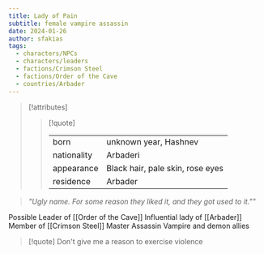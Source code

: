 ```yaml
---
title: Lady of Pain
subtitle: female vampire assassin
date: 2024-01-26
author: sfakias
tags:
  - characters/NPCs
  - characters/leaders
  - factions/Crimson Steel
  - factions/Order of the Cave
  - countries/Arbader
---
```

> [!attributes]
> 
> > [!quote]
> >
> > | | |
> > | --- | --- |
> > | born | unknown year, Hashnev |
> > | nationality | Arbaderi |
> > | appearance | Black hair, pale skin, rose eyes |
> > | residence | Arbader |

> _"Ugly name. For some reason they liked it, and they got used to it.""_

Possible Leader of [[Order of the Cave]]
Influential lady of [[Arbader]]
Member of [[Crimson Steel]]
Master Assassin
Vampire and demon allies

> [!quote] 
> Don't give me a reason to exercise violence